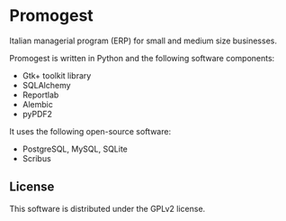 # Promogest

Italian managerial program (ERP) for small and medium size businesses.

Promogest is written in Python and the following software components:

- Gtk+ toolkit library
- SQLAlchemy
- Reportlab
- Alembic
- pyPDF2

It uses the following open-source software:

- PostgreSQL, MySQL, SQLite
- Scribus

## License

This software is distributed under the GPLv2 license.
